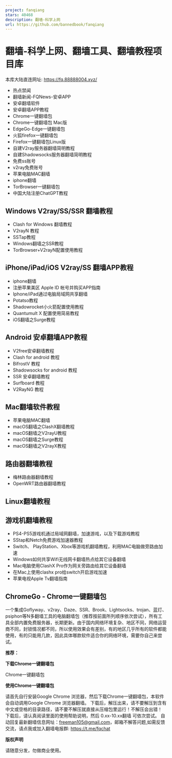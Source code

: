 ```yaml
---
project: fanqiang
stars: 40468
description: 翻墙-科学上网
url: https://github.com/bannedbook/fanqiang
---
```


翻墙-科学上网、翻墙工具、翻墙教程项目库
====================

本库大陆直连网址: https://fq.88888004.xyz/

-   热点禁闻
-   翻墙新闻-FQNews-安卓APP
-   安卓翻墙软件
-   安卓翻墙APP教程
-   Chrome一键翻墙包
-   Chrome一键翻墙包 Mac版
-   EdgeGo-Edge一键翻墙包
-   火狐firefox一键翻墙包
-   Firefox一键翻墙包Linux版
-   自建V2ray服务器翻墙简明教程
-   自建Shadowsocks服务器翻墙简明教程
-   免费ss账号
-   v2ray免费账号
-   苹果电脑MAC翻墙
-   iphone翻墙
-   TorBrowser一键翻墙包
-   中国大陆注册ChatGPT教程

Windows V2ray/SS/SSR 翻墙教程
-------------------------

-   Clash for Windows 翻墙教程
-   V2rayN 教程
-   SSTap教程
-   Windows翻墙之SSR教程
-   TorBrowser+V2rayN配置使用教程

iPhone/iPad/iOS V2ray/SS 翻墙APP教程
--------------------------------

-   iphone翻墙
-   注册苹果美区 Apple ID 帐号并购买APP指南
-   Iphone/iPad通过电脑局域网共享翻墙
-   Potatso教程
-   Shadowrocket小火箭配置使用教程
-   Quantumult X 配置使用简易教程
-   iOS翻墙之Surge教程

Android 安卓翻墙APP教程
-----------------

-   V2free安卓翻墙教程
-   Clash for android 教程
-   BifrostV 教程
-   Shadowsocks for android 教程
-   SSR 安卓翻墙教程
-   Surfboard 教程
-   V2RayNG 教程

Mac翻墙软件教程
---------

-   苹果电脑MAC翻墙
-   macOS翻墙之ClashX翻墙教程
-   macOS翻墙之V2rayU教程
-   macOS翻墙之Surge教程
-   macOS翻墙之V2rayX教程

路由器翻墙教程
-------

-   梅林路由器翻墙教程
-   OpenWRT路由器翻墙教程

Linux翻墙教程
---------

游戏机翻墙教程
-------

-   PS4-PS5游戏机通过局域网翻墙，加速游戏，以及下载游戏教程
-   SStap和Netch免费游戏加速器教程
-   Switch、 PlayStation、Xbox等游戏机翻墙教程，利用MAC电脑做旁路由加速
-   Windows如何共享Wifi无线网卡翻墙热点给其它设备翻墙
-   Mac电脑使用ClashX Pro作为网关旁路由给其它设备翻墙
-   在Mac上使用clashx pro给switch开启游戏加速
-   苹果电视Apple Tv翻墙指南

ChromeGo - Chrome一键翻墙包
----------------------

一个集成Goflyway、v2ray、Daze、SSR、Brook、Lightsocks、trojan、蓝灯、psiphon等N多翻墙工具的电脑翻墙包（推荐按前面所列顺序依次尝试），所有工具全部内置免费服务器，长期更新。由于国内网络环境复杂、地区不同，网络运营商不同，封锁情况都不同，所以使用效果会有差别，有的地区几乎所有的软件都能使用，有的只能用几款，因此具体哪款软件适合你的网络环境，需要你自己来尝试。

**推荐：**

**下载Chrome一键翻墙包**

Chrome一键翻墙包

**使用Chrome一键翻墙包**

请首先自行安装Google Chrome 浏览器，然后下载Chrome一键翻墙包，本软件会自动调用Google Chrome 浏览器翻墙。 下载后，解压出来，请不要解压到含有中文或空格的目录路径，请不要不解压就直接从压缩包里运行！不解压会出错！ 下载后，请认真阅读里面的使用帮助说明，然后 0.xx-10.xx翻墙 可依次尝试。 自动回复最新翻墙信息网址：freeman105@gmail.com，邮箱不解答问题,如需反馈交流，请点我或加入翻墙电报群: https://t.me/fqchat

**版权声明**

请随意分发，勿做商业使用。
